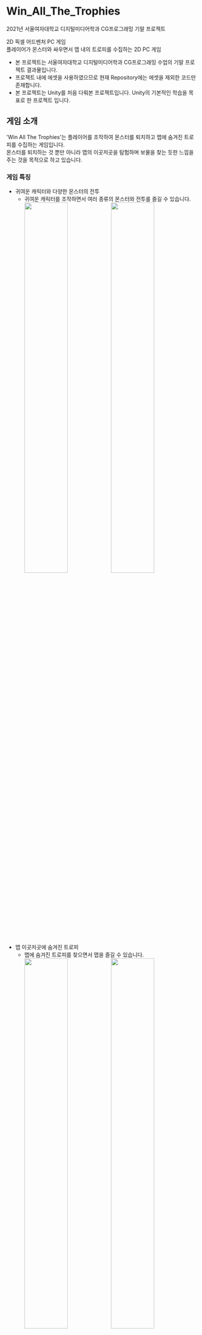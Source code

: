 # Win_All_The_Trophies
2021년 서울여자대학교 디지털미디어학과 CG프로그래밍 기말 프로젝트<br/>

2D 픽셀 어드벤처 PC 게임<br/>
플레이어가 몬스터와 싸우면서 맵 내의 트로피를 수집하는 2D PC 게임
* 본 프로젝트는 서울여자대학교 디지털미디어학과 CG프로그래밍 수업의 기말 프로젝트 결과물입니다.
* 프로젝트 내에 에셋을 사용하였으므로 현재 Repository에는 에셋을 제외한 코드만 존재합니다.
* 본 프로젝트는 Unity를 처음 다뤄본 프로젝트입니다. Unity의 기본적인 학습을 목표로 한 프로젝트 입니다.

## 게임 소개
'Win All The Trophies'는 플레이어를 조작하여 몬스터를 퇴치하고 맵에 숨겨진 트로피를 수집하는 게임입니다.<br/>
몬스터를 퇴치하는 것 뿐만 아니라 맵의 이곳저곳을 탐험하며 보물을 찾는 듯한 느낌을 주는 것을 목적으로 하고 있습니다.<br/>

### 게임 특징
* 귀여운 캐릭터와 다양한 몬스터의 전투
  * 귀여운 캐릭터를 조작하면서 여러 종류의 몬스터와 전투를 즐길 수 있습니다.
  <br/><img width="50%" src="https://github.com/user-attachments/assets/e6188484-fb74-4000-8fa2-54f491866f95"/><img width="50%" src="https://github.com/user-attachments/assets/2a8fa887-1928-47d8-973e-2864d147f16b"/>
* 맵 이곳저곳에 숨겨진 트로피
  * 맵에 숨겨진 트로피를 찾으면서 맵을 즐길 수 있습니다.
  <br/><img width="50%" src="https://github.com/user-attachments/assets/c9163176-c719-4c2f-aa98-760b5f6e9d24"/><img width="50%" src="https://github.com/user-attachments/assets/7dd78448-97a8-4db5-928f-26c9da270514"/>
## 프로젝트 개요
### 개발 기간
* 2021.05 - 2021.06 (약 1개월)
### 개발 환경
* Unity 2019.1.10
### 수행업무
개인 프로젝트로 다음과 같은 부분을 수행했습니다.
* 씬 이동 제작
  * LoadScene() 활용한 씬 이동 제작
* 스테이지 제작
  * 난이도에 따른 스테이지 4개 제작
  * 스테이지에 따른 카메라 컨트롤 제작
    * 카메라 좌표를 활용한 카메라 이동 제한
* 플레이어 조작 제작
  * 충돌처리를 통한 아이템 및 트로피 획득, 피격, 게임 클리어 제작
  * Input을 활용한 키보드 입력에 따른 플레이어 이동, 점프, 2단 점프, 공격 제작
  * 플레이어 애니메이션 적용
* 적 및 장애물의 이동, 피격, 공격 제작
  * 충돌처리를 통한 적 이동 및 피격, 공격 제작
  * 적 애니메이션 적용
* AudioSource를 활용한 게임 사운드 적용
* 트로피 개수 데이터 관리
  * static을 사용한 획득한 트로피 개수 관리
## 프로젝트 성과
* 서울여자대학교 CG프로그래밍 수업 기말 프로젝트 성적 만점
